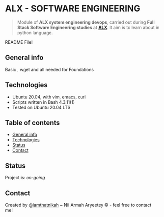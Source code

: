 # ALX - SOFTWARE ENGINEERING
> Module of **ALX system engineering devops**, carried out during **Full Stack Software Engineering studies** at **[ALX](https://www.alx.com/)**. It aim is to learn about in python language.

README File!

## General info
Basic , wget and all needed for Foundations

## Technologies
* Ubuntu 20.04, with vim, emacs, curl
* Scripts written in Bash 4.3.11(1)
* Tested on Ubuntu 20.04 LTS

## Table of contents
* [General info](#general-info)
* [Technologies](#technologies)
* [Status](#status)
* [Contact](#contact)

## Status
Project is: _on-going_


## Contact
Created by [@iamthatnikah](https://www.twitter.com/) ~ Nii Armah Aryeetey &copy; - feel free to contact me!
